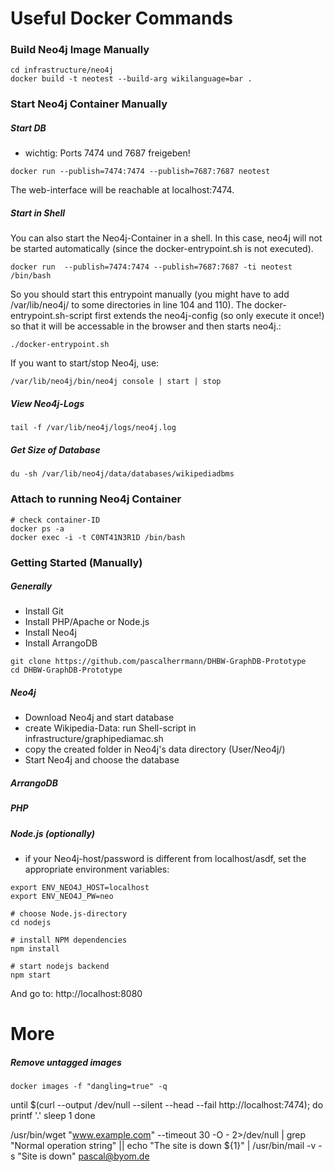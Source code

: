 # Useful Docker Commands

### Build Neo4j Image Manually
```
cd infrastructure/neo4j
docker build -t neotest --build-arg wikilanguage=bar .
```

### Start Neo4j Container Manually
##### Start DB
* wichtig: Ports 7474 und 7687 freigeben!
```
docker run --publish=7474:7474 --publish=7687:7687 neotest
```
The web-interface will be reachable at localhost:7474.
##### Start in Shell
You can also start the Neo4j-Container in a shell. In this case, neo4j will not be started automatically (since the docker-entrypoint.sh is not executed).
```
docker run  --publish=7474:7474 --publish=7687:7687 -ti neotest /bin/bash
```

So you should start this entrypoint manually (you might have to add /var/lib/neo4j/ to some directories in line 104 and 110). The docker-entrypoint.sh-script first extends the neo4j-config (so only execute it once!) so that it will be accessable in the browser and then starts neo4j.:
```
./docker-entrypoint.sh
```

If you want to start/stop Neo4j, use:
```
/var/lib/neo4j/bin/neo4j console | start | stop
```

##### View Neo4j-Logs
```
tail -f /var/lib/neo4j/logs/neo4j.log
```

##### Get Size of Database
```
du -sh /var/lib/neo4j/data/databases/wikipediadbms
```

### Attach to running Neo4j Container
```
# check container-ID
docker ps -a
docker exec -i -t C0NT41N3R1D /bin/bash
```


### Getting Started (Manually)
##### Generally
* Install Git
* Install PHP/Apache or Node.js
* Install Neo4j
* Install ArrangoDB

```
git clone https://github.com/pascalherrmann/DHBW-GraphDB-Prototype
cd DHBW-GraphDB-Prototype
```

##### Neo4j
* Download Neo4j and start database
* create Wikipedia-Data: run Shell-script in infrastructure/graphipediamac.sh
* copy the created folder in Neo4j's data directory (User/Neo4j/)
* Start Neo4j and choose the database

##### ArrangoDB

##### PHP

##### Node.js (optionally)
* if your Neo4j-host/password is different from localhost/asdf, set the appropriate environment variables:

```
export ENV_NEO4J_HOST=localhost
export ENV_NEO4J_PW=neo
```


```
# choose Node.js-directory
cd nodejs 

# install NPM dependencies
npm install

# start nodejs backend
npm start
```

And go to: http://localhost:8080



# More
##### Remove untagged images
```
docker images -f "dangling=true" -q 
```





until $(curl --output /dev/null --silent --head --fail http://localhost:7474); do
    printf '.'
    sleep 1
done




/usr/bin/wget "www.example.com" --timeout 30 -O - 2>/dev/null | grep "Normal operation string" || echo "The site is down ${1}" | /usr/bin/mail -v -s "Site is down" pascal@byom.de